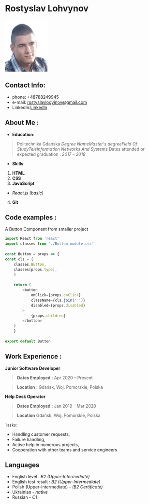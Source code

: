 # **Rostyslav Lohvynov**
![logo](me.JPG)
## Contact Info:

- phone: +48788249945
- e-mail: rostyslavlogvinov@gmail.com
- LinkedIn:[LinkedIn](https://www.linkedin.com/in/rostyslav-l-815b271b0/)

## About Me :

* **Education**:
> Politechnika Gdańska
> *Degree NameMaster's degreeField Of StudyTeleinformation Networks And Systems*
> Dates attended or expected graduation : *2017 – 2019*

* **Skills**:
1. **HTML**
2. **CSS**
3. **JavaScript**
+ *React.js (basic)*
4. **Git**


## Code examples :
A Button Component from smaller project
```javascript
import React from 'react'
import classes from './Button.module.css'

const Button = props => {
const cls = [
    classes.Button,
    classes[props.type],
    ]

    return (
        <button
            onClick={props.onClick}
            className={cls.join(' ')}
            disabled={props.disabled}
        >
            {props.children}
        </button>
    )
    }

export default Button
```


## Work Experience :

 **Junior Software Developer**

>**Dates Employed** : Apr 2020 – Present

>**Location** : Gdańsk, Woj. Pomorskie, Polska

 **Help Desk Operator**

>**Dates Employed** : Jan 2019 – Mar 2020

>**Location** Gdańsk, Woj. Pomorskie, Polska

`Tasks:`
-   Handling customer requests,
-   Failure handling,
-   Active help in numerous projects,
-   Cooperation with other teams and service engineers


## Languages
* English level : *B2 (Upper-Intermediate)*
* English test result : *B2 (Upper-Intermediate)*
* Polish (Upper-Intermediate) - *(B2 Certificate)*
* Ukrainian - *native*
* Russian - *C1*

